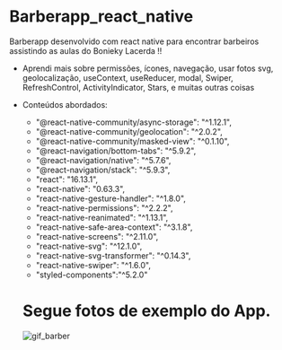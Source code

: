# Barberapp_react_native
Barberapp desenvolvido com react native para encontrar barbeiros assistindo as aulas do Bonieky Lacerda !!

- Aprendi mais sobre permissões, ícones, navegação, usar fotos svg, geolocalização, useContext, useReducer, modal, Swiper, RefreshControl, ActivityIndicator, Stars, e muitas outras coisas

- Conteúdos abordados:
  -  "@react-native-community/async-storage": "^1.12.1",
  -  "@react-native-community/geolocation": "^2.0.2",
  -  "@react-native-community/masked-view": "^0.1.10",
  -  "@react-navigation/bottom-tabs": "^5.9.2",
  -  "@react-navigation/native": "^5.7.6",
  -  "@react-navigation/stack": "^5.9.3",
  -  "react": "16.13.1",
  -  "react-native": "0.63.3",
  -  "react-native-gesture-handler": "^1.8.0",
  -  "react-native-permissions": "^2.2.2",
  -  "react-native-reanimated": "^1.13.1",
  -  "react-native-safe-area-context": "^3.1.8",
  -  "react-native-screens": "^2.11.0",
  -  "react-native-svg": "^12.1.0",
  -  "react-native-svg-transformer": "^0.14.3",
  -  "react-native-swiper": "^1.6.0",
  -  "styled-components":"^5.2.0"
    
  #  Segue fotos de exemplo do App.
	
	
    ![gif_barber](https://user-images.githubusercontent.com/57158431/98112713-588a3880-1e81-11eb-8bca-778433eab7d6.gif)
